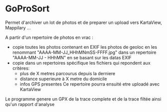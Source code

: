 # GoProSort

Permet d'archiver un lot de photos et de preparer un upload vers KartaView, Mappilary ...

A partir d'un repertoire de photos en vrac :
- copie toutes les photos contenant en EXIF les photos de geoloc en les renommant "AAAA-MM-JJ_HHhMNmSS-FFFF.jpg" dans un repertoire "AAAA-MM-JJ - HHhMN" en se basant sur les datas EXIF
- copie dans un repertoires spécifique les fichiers qui repondent aux critères:
    * plus de X metres parcourus depuis la derniere
    * distance superieure à X metre du domicile
    * infos GPS presentes
    Ce repertoire pourra ensuité etre uploadé avec KartaView
    
Le programme genere un GPX de la trace complete et de la trace filtée ainsi qu'un rapport d'analyse
